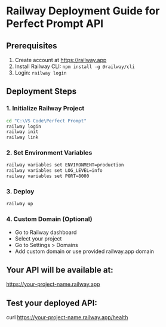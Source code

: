 # Railway Deployment Guide for Perfect Prompt API

## Prerequisites
1. Create account at https://railway.app
2. Install Railway CLI: `npm install -g @railway/cli`
3. Login: `railway login`

## Deployment Steps

### 1. Initialize Railway Project
```bash
cd "C:\VS Code\Perfect Prompt"
railway login
railway init
railway link
```

### 2. Set Environment Variables
```bash
railway variables set ENVIRONMENT=production
railway variables set LOG_LEVEL=info
railway variables set PORT=8000
```

### 3. Deploy
```bash
railway up
```

### 4. Custom Domain (Optional)
- Go to Railway dashboard
- Select your project
- Go to Settings > Domains
- Add custom domain or use provided railway.app domain

## Your API will be available at:
https://your-project-name.railway.app

## Test your deployed API:
curl https://your-project-name.railway.app/health
